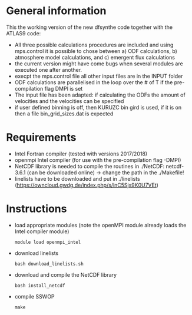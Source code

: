 # General information 
This the working version of the new dfsynthe code together with the ATLAS9 code:
- All three possible calculations procedures are included and using mps.control it is possible to chose between
  a) ODF calculations, b) atmosphere model calculations, and c) emergent flux calculations
- the current version might have come bugs when several modules are executed one after another. 
- execpt the mps.control file all other input files are in the INPUT folder
- ODF calculations are parallelised in the loop over the # of T if the pre-compilation flag DMPI is set
- The input file has been adapted: if calculating the ODFs the amount of velocities and the velocities can be specified
- if user defined binning is off, then KURUZC bin gird is used, if it is on then a file bin_grid_sizes.dat is expected

# Requirements
- Intel Fortran compiler (tested with versions 2017/2018)
- openmpi Intel compiler (for use with the pre-compilation flag -DMPI) 
- NetCDF library is needed to compile the routines in ./NetCDF: netcdf-3.6.1 (can be downloaded online)  -> change the path in the ./Makefile! 
- linelists have to be downloaded and put in ./linelists (https://owncloud.gwdg.de/index.php/s/lnC5Sjs9K0U7VEt)

# Instructions
- load appropriate modules (note the openMPI module already loads the Intel compiler module)

    `module load openmpi_intel`

- download linelists

    `bash download_linelists.sh`

- download and compile the NetCDF library
    
    `bash install_netcdf`

- compile SSWOP
    
    `make`

